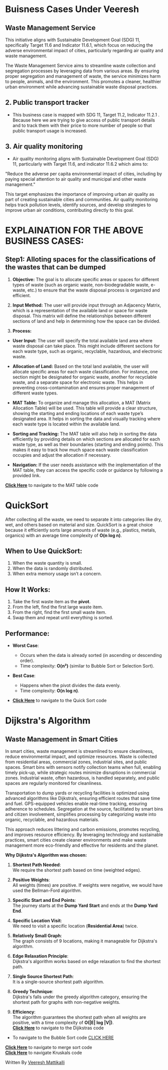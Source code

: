 # Buisness Cases Under Veeresh

## Waste Management Service
This initiative aligns with Sustainable Development Goal (SDG) 11, specifically Target 11.6 and Indicator 11.6.1, which focus on reducing the adverse environmental impact of cities, particularly regarding air quality and waste management.

The Waste Management Service aims to streamline waste collection and segregation processes by leveraging data from various areas. By ensuring proper segregation and management of waste, the service minimizes harm to people, animals, and the environment. This promotes a cleaner, healthier urban environment while advancing sustainable waste disposal practices.

## 2. Public transport tracker
- This business case is mapped with SDG 11, Target 11.2, Indicator 11.2.1 . Because here we are trying to give access of public transport details and to track them with their price to more number of people so that public transport usage is increased.
## 3. Air quality monitoring
- Air quality monitoring aligns with Sustainable Development Goal (SDG) 11, particularly with Target 11.6, and indicator 11.6.2 which aims to:

"Reduce the adverse per capita environmental impact of cities, including by paying special attention to air quality and municipal and other waste management."

This target emphasizes the importance of improving urban air quality as part of creating sustainable cities and communities. Air quality monitoring helps track pollution levels, identify sources, and develop strategies to improve urban air conditions, contributing directly to this goal.

# EXPLAINATION FOR THE ABOVE BUSINESS CASES:
## Step1: Alloting spaces for the classifications of the wastes that can be dumped

1) **Objective:** The goal is to allocate specific areas or spaces for different types of waste (such as organic waste, non-biodegradable waste, e-waste, etc.) to ensure that the waste disposal process is organized and efficient.

2) **Input Method:** The user will provide input through an Adjacency Matrix, which is a representation of the available land or space for waste disposal. This matrix will define the relationships between different sections of land and help in determining how the space can be divided.

3) **Process:**

- **User Input:** The user will specify the total available land area where waste disposal can take place. This might include different sections for each waste type, such as organic, recyclable, hazardous, and electronic waste.

- **Allocation of Land:** Based on the total land available, the user will allocate specific areas for each waste classification. For instance, one section might be designated for organic waste, another for recyclable waste, and a separate space for electronic waste. This helps in preventing cross-contamination and ensures proper management of different waste types.

- **MAT Table:** To organize and manage this allocation, a MAT (Matrix Allocation Table) will be used. This table will provide a clear structure, showing the starting and ending locations of each waste type’s designated area. It helps in sorting the data and visually tracking where each waste type is located within the available land.

- **Sorting and Tracking:** The MAT table will also help in sorting the data efficiently by providing details on which sections are allocated for each waste type, as well as their boundaries (starting and ending points). This makes it easy to track how much space each waste classification occupies and adjust the allocation if necessary.

- **Navigation:** If the user needs assistance with the implementation of the MAT table, they can access the specific code or guidance by following a provided link.

**[Click Here](https://github.com/SuryaKshetra/project.github.io/blob/main/Veeresh/MatTable.cpp)** to navigate to the MAT table code
<br>
# QuickSort

After collecting all the waste, we need to separate it into categories like dry, wet, and others based on material and size. QuickSort is a great choice because it efficiently sorts large amounts of waste (e.g., plastics, metals, organics) with an average time complexity of **O(n log n)**.

## When to Use QuickSort:
1. When the waste quantity is small.
2. When the data is randomly distributed.
3. When extra memory usage isn’t a concern.

## How It Works:
1. Take the first waste item as the **pivot**.
2. From the left, find the first large waste item.
3. From the right, find the first small waste item.
4. Swap them and repeat until everything is sorted.

## Performance:
- **Worst Case**:  
  - Occurs when the data is already sorted (in ascending or descending order).  
  - Time complexity: **O(n²)** (similar to Bubble Sort or Selection Sort).  

- **Best Case**:  
  - Happens when the pivot divides the data evenly.  
  - Time complexity: **O(n log n)**.
- **[Click Here](https://github.com/SuryaKshetra/project.github.io/blob/main/Veeresh/quicksort.cpp)** to navigate to the Quick Sort code
# Dijkstra's Algorithm
## Waste Management in Smart Cities

In smart cities, waste management is streamlined to ensure cleanliness, reduce environmental impact, and optimize resources. Waste is collected from residential areas, commercial zones, industrial sites, and public spaces. Smart bins with sensors notify collection teams when full, enabling timely pick-up, while strategic routes minimize disruptions in commercial zones. Industrial waste, often hazardous, is handled separately, and public spaces are regularly monitored for cleanliness.

Transportation to dump yards or recycling facilities is optimized using advanced algorithms like Dijkstra’s, ensuring efficient routes that save time and fuel. GPS-equipped vehicles enable real-time tracking, ensuring adherence to schedules. Segregation at the source, facilitated by smart bins and citizen involvement, simplifies processing by categorizing waste into organic, recyclable, and hazardous materials.

This approach reduces littering and carbon emissions, promotes recycling, and improves resource efficiency. By leveraging technology and sustainable practices, smart cities create cleaner environments and make waste management more eco-friendly and effective for residents and the planet.

**Why Dijkstra's Algorithm was chosen:**

1. **Shortest Path Needed**:  
   We require the shortest path based on time (weighted edges).

2. **Positive Weights**:  
   All weights (times) are positive. If weights were negative, we would have used the Bellman-Ford algorithm.

3. **Specific Start and End Points**:  
   The journey starts at the **Dump Yard Start** and ends at the **Dump Yard End**.

4. **Specific Location Visit**:  
   We need to visit a specific location (**Residential Area**) twice.

5. **Relatively Small Graph**:  
   The graph consists of 9 locations, making it manageable for Dijkstra's algorithm.

6. **Edge Relaxation Principle**:  
   Dijkstra's algorithm works based on edge relaxation to find the shortest path.

7. **Single Source Shortest Path**:  
   It is a single-source shortest path algorithm.

8. **Greedy Technique**:  
   Dijkstra's falls under the greedy algorithm category, ensuring the shortest path for graphs with non-negative weights.

9. **Efficiency**:  
   The algorithm guarantees the shortest path when all weights are positive, with a time complexity of **O(|E| log |V|)**.
   <br>
**[Click Here](https://github.com/SuryaKshetra/project.github.io/blob/main/Veeresh/dijikstras.cpp)** to navigate to the Dijikstras code
- To navigate to the Bubble Sort code [CLICK HERE](https://github.com/SuryaKshetra/project.github.io/blob/main/Veeresh/bubblesort.cpp)



**[Click Here](https://github.com/SuryaKshetra/project.github.io/blob/main/Veeresh/mergesort.cpp)** to navigate to merge sort code
<br>
**[Click Here](https://github.com/SuryaKshetra/project.github.io/blob/main/Veeresh/mykruskal.cpp)** to navigate Kruskals code


Written By [Veeresh Mattikalli](https://github.com/VeereshMattikalli/)
